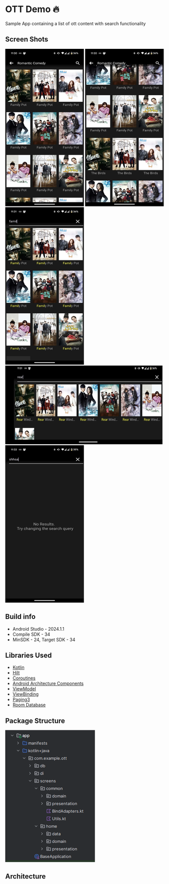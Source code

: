 # OTT Demo 🔥
Sample App containing a list of ott content with search functionality

## Screen Shots ##
<img src="https://raw.githubusercontent.com/darshan-miskin/storage/master/Screenshot_20240620-113041.png" width="250" height="500"> <img src="https://raw.githubusercontent.com/darshan-miskin/storage/master/Screenshot_20240620-113049.png" width="250" height="500"> <img src="https://raw.githubusercontent.com/darshan-miskin/storage/master/Screenshot_20240620-113109.png" width="250" height="500"> <img src="https://raw.githubusercontent.com/darshan-miskin/storage/master/Screenshot_20240620-113135.png" width="500" height="250"> <img src="https://raw.githubusercontent.com/darshan-miskin/storage/master/Screenshot_20240620-113351.png" width="250" height="500">

## Build info ##
* Android Studio - 2024.1.1
* Compile SDK - 34
* MinSDK - 24, Target SDK - 34

## Libraries Used ##

* <a href="https://kotlinlang.org/">Kotlin</a>
* <a href="https://developer.android.com/training/dependency-injection/hilt-android">Hilt</a>
* <a href="https://kotlinlang.org/docs/reference/coroutines-overview.html">Coroutines</a>
* <a href="https://developer.android.com/topic/libraries/architecture">Android Architecture Components</a>
* <a href="https://developer.android.com/topic/libraries/architecture/viewmodel">ViewModel</a>
* <a href="https://developer.android.com/topic/libraries/view-binding">ViewBinding</a>
* <a href="https://developer.android.com/topic/libraries/architecture/paging/v3-overview">Paging3</a>
* <a href="https://developer.android.com/training/data-storage/room">Room Database</a>

## Package Structure ##
<img src="https://raw.githubusercontent.com/darshan-miskin/storage/master/package_structure.PNG">

## Architecture ##
